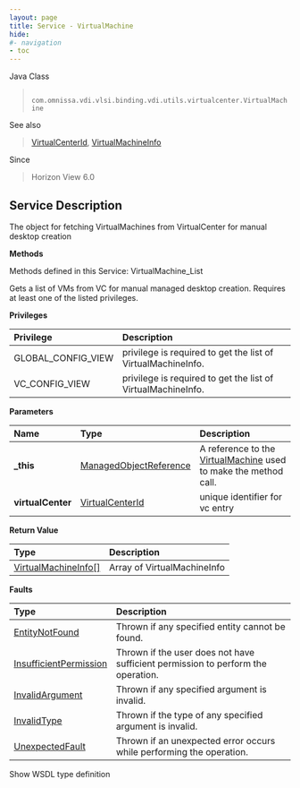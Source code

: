 ```yaml
---
layout: page
title: Service - VirtualMachine
hide:
#- navigation
- toc
---
```








Java Class
> ` com.omnissa.vdi.vlsi.binding.vdi.utils.virtualcenter.VirtualMachine`

See also
> [VirtualCenterId](vdi.entity.VirtualCenterId.md), [VirtualMachineInfo](vdi.utils.virtualcenter.VirtualMachine.VirtualMachineInfo.md)

Since
> Horizon View 6.0





## Service Description

The object for fetching VirtualMachines from VirtualCenter for manual desktop creation

**Methods**

Methods defined in this Service:
VirtualMachine_List




Gets a list of VMs from VC for manual managed desktop creation. Requires at least one of the listed privileges.

**Privileges**

Privilege | Description
:---|:---
GLOBAL_CONFIG_VIEW|  privilege is required to get the list of VirtualMachineInfo.
VC_CONFIG_VIEW|  privilege is required to get the list of VirtualMachineInfo.



**Parameters**

 Name | Type | Description
:---|:---|:---
**_this**| [ManagedObjectReference](vmodl.ManagedObjectReference.md)|  A reference to the [VirtualMachine](vdi.utils.virtualcenter.VirtualMachine.md) used to make the method call.
**virtualCenter**| [VirtualCenterId](vdi.entity.VirtualCenterId.md)|  unique identifier for vc entry




**Return Value**

Type | Description
:---|:---
[VirtualMachineInfo[]](vdi.utils.virtualcenter.VirtualMachine.VirtualMachineInfo.md)| Array of VirtualMachineInfo



**Faults**

Type | Description
:---|:---
[EntityNotFound](vdi.fault.EntityNotFound.md)| Thrown if any specified entity cannot be found.
[InsufficientPermission](vdi.fault.InsufficientPermission.md)| Thrown if the user does not have sufficient permission to perform the operation.
[InvalidArgument](vdi.fault.InvalidArgument.md)| Thrown if any specified argument is invalid.
[InvalidType](vdi.fault.InvalidType.md)| Thrown if the type of any specified argument is invalid.
[UnexpectedFault](vdi.fault.UnexpectedFault.md)| Thrown if an unexpected error occurs while performing the operation.

Show WSDL type definition












 
